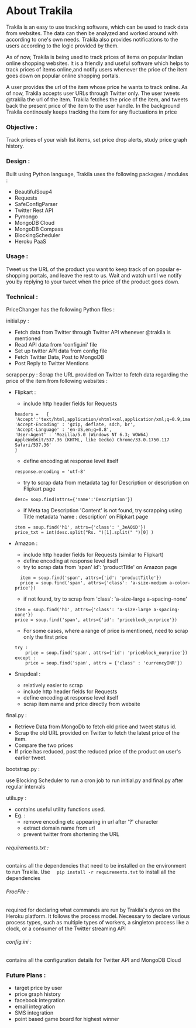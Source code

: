 # About Trakila

Trakila is an easy to use tracking software, which can be used to track data from websites. 
The data can then be analyzed and worked around with according to one's own needs. 
Trakila also provides notifications to the users according to the logic provided by them.

As of now, Trakila is being used to track prices of items on popular Indian online shopping websites. 
It is a friendly and useful software which helps to track prices of items online,and notify users whenever the price of the item goes down on popular online shopping portals.

A user provides the url of the item whose price he wants to track online. As of now, Trakila accepts user URLs through Twitter only.
The user tweets @trakila the url of the item. Trakila fetches the price of the item, and tweets back the present price of the item to the user handle.
In the background Trakila continously keeps tracking the item for any fluctuations in price


### Objective :
Track prices of your wish list items, set price drop alerts, study price graph history.


### Design :
Built using Python language, Trakila uses the following packages / modules :

* BeautifulSoup4
* Requests
* SafeConfigParser
* Twitter Rest API
* Pymongo
* MongoDB Cloud
* MongoDB Compass
* BlockingScheduler
* Heroku PaaS

### Usage :

Tweet us the URL of the product you want to keep track of on popular e-shopping portals, and leave the rest to us. 
Wait and watch until we notify you by replying to your tweet when the price of the product goes down.


### Technical :

PriceChanger has the following Python files :

initial.py : 
* Fetch data from Twitter through Twitter API whenever @trakila is mentioned
* Read API data from 'config.ini'  file 
* Set up twitter API data from config file
* Fetch Twitter Data, Post to MongoDB
* Post Reply to Twitter Mentions

scrapper.py : Scrap the URL provided on Twitter to fetch data regarding the price of the item from following websites :

* Flipkart :

	* include http header fields for Requests 
	```
    headers =   {
   	'Accept':'text/html,application/xhtml+xml,application/xml;q=0.9,image/webp,*/*;q=0.8',
    'Accept-Encoding' : 'gzip, deflate, sdch, br', 
    'Accept-Language' : 'en-US,en;q=0.8',
    'User-Agent' : 'Mozilla/5.0 (Windows NT 6.3; WOW64) AppleWebKit/537.36 (KHTML, like Gecko) Chrome/33.0.1750.117 Safari/537.36'
    }
    ```
	* define encoding at response level itself
	```
    response.encoding = 'utf-8'
    ```
	* try to scrap data from metadata tag for Description or description on Flipkart page
	```
    desc= soup.find(attrs={'name':'Description'})
    ```
	* if Meta tag Description 'Content' is not found, try scrapping using Title metadata 'name : description'  on Flipkart page
	```
    item = soup.find('h1', attrs={'class': '_3eAQiD'}) 
    price_txt = int(desc.split("Rs. ")[1].split(" ")[0] )   
    ```

* Amazon :
	* include http header fields for Requests (similar to Flipkart)
	* define encoding at response level itself
	* try to scrap data from 'span' id': 'productTitle' on Amazon page
	```
      item = soup.find('span', attrs={'id': 'productTitle'}) 
      price = soup.find('span', attrs={'class': 'a-size-medium a-color-price'}) 
     ```
    * if not found, try to scrap from 'class': 'a-size-large a-spacing-none'
    ```
    item = soup.find('h1', attrs={'class': 'a-size-large a-spacing-none'})
    price = soup.find('span', attrs={'id': 'priceblock_ourprice'}) 
    ```
    * For some cases, where a range of price is mentioned, need to scrap only the first price
    ```
    try :
		price = soup.find('span', attrs={'id': 'priceblock_ourprice'}) 
	except :
		price = soup.find('span', attrs = {'class' : 'currencyINR'})
     ```
 * Snapdeal :
 	* relatively easier to scrap
	* include http header fields for Requests 
	* define encoding at response level itself
	* scrap item name and price directly from website 	

final.py :  
* Retrieve Data from MongoDb to fetch old price and tweet status id. 
* Scrap the old URL provided on Twitter to fetch the latest price of the item.
* Compare the two prices
* If price has reduced, post the reduced price of the product on user's earlier tweet.

bootstrap.py :

use Blocking Scheduler to run a cron job to run initial.py and final.py after regular intervals 

utils.py : 

* contains useful utility functions used. 
* Eg. :
	*  remove encoding etc appearing in url after '?' character 
	*  extract domain name from url
	*  prevent twitter from shortening the URL

######  requirements.txt :

contains all the dependencies that need to be installed on the environment to run Trakila. Use   ```   pip install -r requirements.txt ``` to install all the dependencies

######  ProcFile :
required for declaring what commands are run by Trakila's dynos on the Heroku platform. It follows the process model. Necessary to declare various process types, such as multiple types of workers, a singleton process like a clock, or a consumer of the Twitter streaming API

######   config.ini : 
contains all the configuration details for Twitter API and MongoDB Cloud

### Future Plans :
* target price by user
* price graph history
* facebook integration
* email integration
* SMS integration
* point based game board for highest winner



